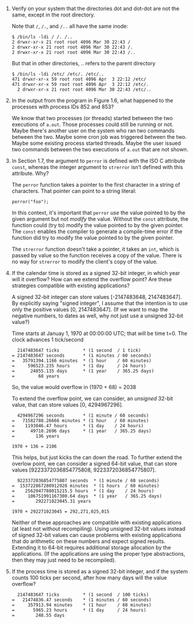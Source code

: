 1. Verify on your system that the directories dot and dot-dot are not the same,
   except in the root directory.

   Note that `/`, `/.`, and `/..` all have the same inode:

       $ /bin/ls -ldi / /. /..
       2 drwxr-xr-x 21 root root 4096 Mar 30 22:43 /
       2 drwxr-xr-x 21 root root 4096 Mar 30 22:43 /.
       2 drwxr-xr-x 21 root root 4096 Mar 30 22:43 /..

   But that in other directories, .. refers to the parent directory

       $ /bin/ls -ldi /etc/ /etc/. /etc/..
       471 drwxr-xr-x 59 root root 4096 Apr  3 22:12 /etc/
       471 drwxr-xr-x 59 root root 4096 Apr  3 22:12 /etc/.
         2 drwxr-xr-x 21 root root 4096 Mar 30 22:43 /etc/..

2. In the output from the program in Figure 1.6, what happened to the processes
   with process IDs 852 and 853?

   We know that two processes (or threads) started between the two executions
   of `a.out`.  Those processes could still be running or not.  Maybe there's
   another user on the system who ran two commands between the two.  Maybe some
   cron job was triggered between the two.  Maybe some existing process started
   threads.  Maybe the user issued two commands between the two executions of
   `a.out` that are not shown.

3. In Section 1.7, the argument to `perror` is defined with the ISO C attribute
   `const`, whereas the integer argument to `strerror` isn’t defined with this
   attribute. Why?

   The `perror` function takes a pointer to the first character in a string of
   characters.  That pointer can point to a string literal:

       perror("foo");

   In this context, it's important that `perror` *use* the value pointed to by
   the given argument but not *modify* the value.  Without the `const`
   attribute, the function could (try to) modify the value pointed to by the
   given pointer.  The `const` enables the compiler to generate a compile-time
   error if the function did try to modify the value pointed to by the given
   pointer.
   
   The `strerror` function doesn't take a pointer, it takes an `int`, which is
   passed by value so the function receives a copy of the value.  There is no
   way for `strerror` to modify the client's copy of the value.

4. If the calendar time is stored as a signed 32-bit integer, in which year
   will it overflow? How can we extend the overflow point? Are these strategies
   compatible with existing applications?

   A signed 32-bit integer can store values [-2147483648, 2147483647].  By
   explicitly saying "signed integer", I assume that the intention is to use
   only the positive values [0, 2147483647].  (If we want to map the negative
   numbers, to dates as well, why not just use a unsigned 32-bit value?)
      
   Time starts at Januay 1, 1970 at 00:00:00 UTC; that will be time t=0.  The
   clock advances 1 tick/second

         2147483647 ticks         * (1 second  / 1 tick)
       = 2147483647 seconds       * (1 minutes / 60 seconds)
       =   35791394.1166 minutes  * (1 hour    / 60 minutes)
       =     596523.235 hours     * (1 day     / 24 hours)
       =      24855.135 days      * (1 year    / 365.25 days)
       =         68 years

   So, the value would overflow in (1970 + 68) = 2038

   To extend the overflow point, we can consider, an *unsigned* 32-bit value,
   that can store values [0, 4294967296].

         4294967296 seconds       * (1 minute / 60 seconds)
       =   71582788.26666 minutes * (1 hour   / 60 minutes)
       =    1193046.47 hours      * (1 day    / 24 hours)
       =      49710.2696 days     * (1 year   / 365.25 days)
       =        136 years

       1970 + 136 = 2106

   This helps, but just kicks the can down the road.  To further extend the
   overlow point, we can consider a signed 64-bit value, that can store values
   [9223372036854775808, 9223372036854775807].

         9223372036854775807 seconds  * (1 minute / 60 seconds)
       =  153722867280912928 minutes  * (1 hours  / 60 minutes)
       =    2562047788015215.5 hours  * (1 day    / 24 hours)
       =     106751991167300.64 days  * (1 year   / 365.25 days)
       =        292271023045.31 years

       1970 + 292271023045 = 292,271,025,015

   Neither of these approaches are compatible with existing applications (at
   least not without recompiling).  Using unsigned 32-bit values instead of
   signed 32-bit values can cause problems with existing applications that
   do arithmetic on these numbers and expect signed results.  Extending it to
   64-bit requires additional storage allocation by the applications.  (If
   the applications are using the proper type abstractions, then they may just
   need to be recompiled).

5. If the process time is stored as a signed 32-bit integer, and if the system
   counts 100 ticks per second, after how many days will the value overflow?

         2147483647 ticks         * (1 second  / 100 ticks)
       =   21474836.47 seconds    * (1 minutes / 60 seconds)
       =     357913.94 minutes    * (1 hour    / 60 minutes)
       =       5965.23 hours      * (1 day     / 24 hours)
       =        248.55 days

